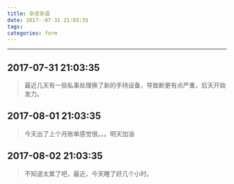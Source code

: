```yaml
---
title: 杂言杂语 
date: 2017--07-31 21:03:35
tags:
categories: form
---
```


------

## 2017-07-31 21:03:35

> 最近几天有一些私事处理换了新的手持设备，导致断更有点严重，后天开始发力。

## 2017-08-01 21:03:35

> 今天出了上个月账单感觉很。。。明天加油

## 2017-08-02 21:03:35

> 不知道太累了吧，最近，今天睡了好几个小时。